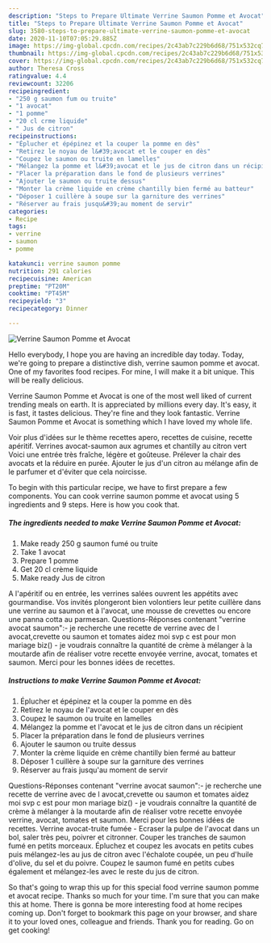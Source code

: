 ```yaml
---
description: "Steps to Prepare Ultimate Verrine Saumon Pomme et Avocat"
title: "Steps to Prepare Ultimate Verrine Saumon Pomme et Avocat"
slug: 3580-steps-to-prepare-ultimate-verrine-saumon-pomme-et-avocat
date: 2020-11-10T07:05:29.885Z
image: https://img-global.cpcdn.com/recipes/2c43ab7c229b6d68/751x532cq70/verrine-saumon-pomme-et-avocat-photo-principale-de-la-recette.jpg
thumbnail: https://img-global.cpcdn.com/recipes/2c43ab7c229b6d68/751x532cq70/verrine-saumon-pomme-et-avocat-photo-principale-de-la-recette.jpg
cover: https://img-global.cpcdn.com/recipes/2c43ab7c229b6d68/751x532cq70/verrine-saumon-pomme-et-avocat-photo-principale-de-la-recette.jpg
author: Theresa Cross
ratingvalue: 4.4
reviewcount: 32206
recipeingredient:
- "250 g saumon fum ou truite"
- "1 avocat"
- "1 pomme"
- "20 cl crme liquide"
- " Jus de citron"
recipeinstructions:
- "Éplucher et épépinez et la couper la pomme en dès"
- "Retirez le noyau de l&#39;avocat et le couper en dès"
- "Coupez le saumon ou truite en lamelles"
- "Mélangez la pomme et l&#39;avocat et le jus de citron dans un récipient"
- "Placer la préparation dans le fond de plusieurs verrines"
- "Ajouter le saumon ou truite dessus"
- "Monter la crème liquide en crème chantilly bien fermé au batteur"
- "Déposer 1 cuillère à soupe sur la garniture des verrines"
- "Réserver au frais jusqu&#39;au moment de servir"
categories:
- Recipe
tags:
- verrine
- saumon
- pomme

katakunci: verrine saumon pomme 
nutrition: 291 calories
recipecuisine: American
preptime: "PT20M"
cooktime: "PT45M"
recipeyield: "3"
recipecategory: Dinner

---
```



![Verrine Saumon Pomme et Avocat](https://img-global.cpcdn.com/recipes/2c43ab7c229b6d68/751x532cq70/verrine-saumon-pomme-et-avocat-photo-principale-de-la-recette.jpg)

Hello everybody, I hope you are having an incredible day today. Today, we're going to prepare a distinctive dish, verrine saumon pomme et avocat. One of my favorites food recipes. For mine, I will make it a bit unique. This will be really delicious.

Verrine Saumon Pomme et Avocat is one of the most well liked of current trending meals on earth. It is appreciated by millions every day. It's easy, it is fast, it tastes delicious. They're fine and they look fantastic. Verrine Saumon Pomme et Avocat is something which I have loved my whole life.

Voir plus d&#39;idées sur le thème recettes apero, recettes de cuisine, recette apéritif. Verrines avocat-saumon aux agrumes et chantilly au citron vert Voici une entrée très fraîche, légère et goûteuse. Prélever la chair des avocats et la réduire en purée. Ajouter le jus d&#39;un citron au mélange afin de le parfumer et d&#39;éviter que cela noircisse.


To begin with this particular recipe, we have to first prepare a few components. You can cook verrine saumon pomme et avocat using 5 ingredients and 9 steps. Here is how you cook that.

<!--inarticleads1-->

##### The ingredients needed to make Verrine Saumon Pomme et Avocat:

1. Make ready 250 g saumon fumé ou truite
1. Take 1 avocat
1. Prepare 1 pomme
1. Get 20 cl crème liquide
1. Make ready  Jus de citron


A l&#39;apéritif ou en entrée, les verrines salées ouvrent les appétits avec gourmandise. Vos invités plongeront bien volontiers leur petite cuillère dans une verrine au saumon et à l&#39;avocat, une mousse de crevettes ou encore une panna cotta au parmesan. Questions-Réponses contenant &#34;verrine avocat saumon&#34;:- je recherche une recette de verrine avec de l avocat,crevette ou saumon et tomates aidez moi svp c est pour mon mariage biz() - je voudrais connaître la quantité de crème à mélanger à la moutarde afin de réaliser votre recette envoyée verrine, avocat, tomates et saumon. Merci pour les bonnes idées de recettes. 

<!--inarticleads2-->

##### Instructions to make Verrine Saumon Pomme et Avocat:

1. Éplucher et épépinez et la couper la pomme en dès
1. Retirez le noyau de l&#39;avocat et le couper en dès
1. Coupez le saumon ou truite en lamelles
1. Mélangez la pomme et l&#39;avocat et le jus de citron dans un récipient
1. Placer la préparation dans le fond de plusieurs verrines
1. Ajouter le saumon ou truite dessus
1. Monter la crème liquide en crème chantilly bien fermé au batteur
1. Déposer 1 cuillère à soupe sur la garniture des verrines
1. Réserver au frais jusqu&#39;au moment de servir


Questions-Réponses contenant &#34;verrine avocat saumon&#34;:- je recherche une recette de verrine avec de l avocat,crevette ou saumon et tomates aidez moi svp c est pour mon mariage biz() - je voudrais connaître la quantité de crème à mélanger à la moutarde afin de réaliser votre recette envoyée verrine, avocat, tomates et saumon. Merci pour les bonnes idées de recettes. Verrine avocat-truite fumée - Ecraser la pulpe de l&#39;avocat dans un bol, saler très peu, poivrer et citronner. Couper les tranches de saumon fumé en petits morceaux. Épluchez et coupez les avocats en petits cubes puis mélangez-les au jus de citron avec l&#39;échalote coupée, un peu d&#39;huile d&#39;olive, du sel et du poivre. Coupez le saumon fumé en petits cubes également et mélangez-les avec le reste du jus de citron. 

So that's going to wrap this up for this special food verrine saumon pomme et avocat recipe. Thanks so much for your time. I'm sure that you can make this at home. There is gonna be more interesting food at home recipes coming up. Don't forget to bookmark this page on your browser, and share it to your loved ones, colleague and friends. Thank you for reading. Go on get cooking!
